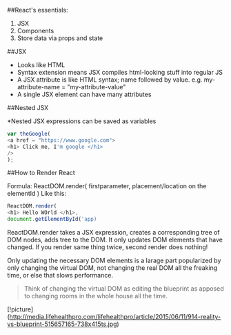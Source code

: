 ##React's essentials:

1. JSX
2. Components
3. Store data via props and state

##JSX

* Looks like HTML
* Syntax extension means JSX compiles html-looking stuff into regular JS
* A JSX attribute is like HTML syntax; name followed by value. e.g. my-attribute-name = "my-attribute-value"
* A single JSX element can have many attributes

##Nested JSX

*Nested JSX expressions can be saved as variables
```js
var theGoogle(
<a href = "https://www.google.com">
<h1> Click me, I'm google </h1>
/>
);
```

##How to Render React

Formula:
ReactDOM.render(
firstparameter,
placement/location on the elementId
)
Like this:

```js
ReactDOM.render(
<h1> Hello WOrld </h1>,
document.getElementById('app)
```


ReactDOM.render takes a JSX expression, creates a corresponding tree of DOM nodes, adds tree to the DOM. It only updates DOM elements that have changed. If you render same thing twice, second render does nothing!

Only updating the necessary DOM elements is a larage part popularized by only changing the virtual DOM, not changing the real DOM all the freaking time, or else that slows performance.

> Think of changing the virtual DOM as editing the blueprint as apposed to changing rooms in the whole house all the time.

[!picture] (http://media.lifehealthpro.com/lifehealthpro/article/2015/06/11/914-reality-vs-blueprint-515657165-738x415ts.jpg)
